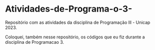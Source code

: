 # Atividades-de-Programa-o-3-
Repositório com as atividades da disciplina de Programação lll - Unicap 2023.

Coloquei, também nesse repositório, os códigos que eu fiz durante a disciplina de Programacao 3.
